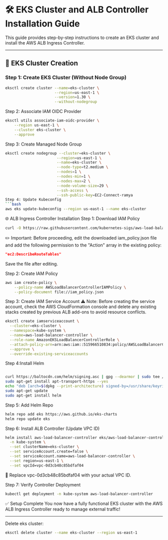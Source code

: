 # 🛠️ EKS Cluster and ALB Controller Installation Guide

This guide provides step-by-step instructions to create an EKS cluster and install the AWS ALB Ingress Controller.

---

## 🚀 EKS Cluster Creation

### Step 1: Create EKS Cluster (Without Node Group)

```bash
eksctl create cluster --name=eks-cluster \
                      --region=us-east-1 \
                      --version=1.30 \
                      --without-nodegroup
```

Step 2: Associate IAM OIDC Provider
```bash
eksctl utils associate-iam-oidc-provider \
    --region us-east-1 \
    --cluster eks-cluster \
    --approve
```
Step 3: Create Managed Node Group
```bash
eksctl create nodegroup --cluster=eks-cluster \
                       --region=us-east-1 \
                       --name=eks-cluster \
                       --node-type=t2.medium \
                       --nodes=1 \
                       --nodes-min=1 \
                       --nodes-max=2 \
                       --node-volume-size=29 \
                       --ssh-access \
                       --ssh-public-key=EC2-Connect-ramya
Step 4: Update Kubeconfig
```bash
aws eks update-kubeconfig --region us-east-1 --name eks-cluster
```

🌐 ALB Ingress Controller Installation
Step 1: Download IAM Policy

```bash
curl -O https://raw.githubusercontent.com/kubernetes-sigs/aws-load-balancer-controller/v2.11.0/docs/install/iam_policy.json
```

✏️ Important: Before proceeding, edit the downloaded iam_policy.json file and add the following permission to the "Action" array in the existing policy:

```json
"ec2:DescribeRouteTables"
```

Save the file after editing.

Step 2: Create IAM Policy
```bash
aws iam create-policy \
    --policy-name AWSLoadBalancerControllerIAMPolicy \
    --policy-document file://iam_policy.json
```

Step 3: Create IAM Service Account
⚠️ Note: Before creating the service account, check the AWS CloudFormation console and delete any existing stacks created by previous ALB add-ons to avoid resource conflicts.

```bash
eksctl create iamserviceaccount \
  --cluster=eks-cluster \
  --namespace=kube-system \
  --name=aws-load-balancer-controller \
  --role-name AmazonEKSLoadBalancerControllerRole \
  --attach-policy-arn=arn:aws:iam::515966510834:policy/AWSLoadBalancerControllerIAMPolicy \
  --approve \
  --override-existing-serviceaccounts
```

Step 4:Install Helm
```bash

curl https://baltocdn.com/helm/signing.asc | gpg --dearmor | sudo tee /usr/share/keyrings/helm.gpg > /dev/null
sudo apt-get install apt-transport-https --yes
echo "deb [arch=$(dpkg --print-architecture) signed-by=/usr/share/keyrings/helm.gpg] https://baltocdn.com/helm/stable/debian/ all main" | sudo tee /etc/apt/sources.list.d/helm-stable-debian.list
sudo apt-get update
sudo apt-get install helm
```

Step 5: Add Helm Repo
```bash
helm repo add eks https://aws.github.io/eks-charts
helm repo update eks
```

Step 6: Install ALB Controller (Update VPC ID)
```bash
helm install aws-load-balancer-controller eks/aws-load-balancer-controller \
  -n kube-system \
  --set clusterName=eks-cluster \
  --set serviceAccount.create=false \
  --set serviceAccount.name=aws-load-balancer-controller \
  --set region=us-east-1 \
  --set vpcId=vpc-0d3cb48c85bdfaf04
```

🔁 Replace vpc-0d3cb48c85bdfaf04 with your actual VPC ID.

Step 7: Verify Controller Deployment
```bash
kubectl get deployment -n kube-system aws-load-balancer-controller
```
✅ Setup Complete
You now have a fully functional EKS cluster with the AWS ALB Ingress Controller ready to manage external traffic!

---

Delete eks cluster:
```bash
eksctl delete cluster --name eks-cluster --region us-east-1
```




